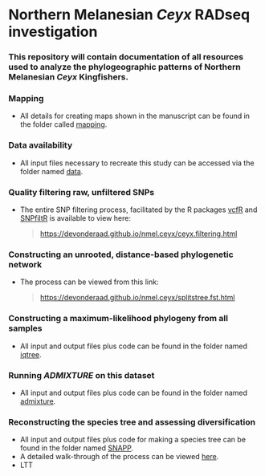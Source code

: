 # Northern Melanesian *Ceyx* RADseq investigation

### This repository will contain documentation of all resources used to analyze the phylogeographic patterns of Northern Melanesian *Ceyx* Kingfishers.

### Mapping
*    All details for creating maps shown in the manuscript can be found in the folder called [mapping](https://github.com/DevonDeRaad/nmel.ceyx/tree/main/mapping).
### Data availability
*   All input files necessary to recreate this study can be accessed via the folder named [data](https://github.com/DevonDeRaad/nmel.ceyx/tree/main/data).

### Quality filtering raw, unfiltered SNPs
*   The entire SNP filtering process, facilitated by the R packages [vcfR](https://doi.org/10.1111/1755-0998.12549) and [SNPfiltR](https://doi.org/10.1111/1755-0998.13618) is available to view here:
    > <https://devonderaad.github.io/nmel.ceyx/ceyx.filtering.html>

### Constructing an unrooted, distance-based phylogenetic network
*   The process can be viewed from this link:
    > <https://devonderaad.github.io/nmel.ceyx/splitstree.fst.html>

### Constructing a maximum-likelihood phylogeny from all samples
*   All input and output files plus code can be found in the folder named [iqtree](https://github.com/DevonDeRaad/nmel.ceyx/tree/main/iqtree).

### Running *ADMIXTURE* on this dataset
*   All input and output files plus code can be found in the folder named [admixture](https://github.com/DevonDeRaad/nmel.ceyx/tree/main/admixture).

### Reconstructing the species tree and assessing diversification
*   All input and output files plus code for making a species tree can be found in the folder named [SNAPP](https://github.com/DevonDeRaad/nmel.ceyx/tree/main/snapp).
*   A detailed walk-through of the process can be viewed [here](https://devonderaad.github.io/snapp/execute.snapp.html).
*   LTT
